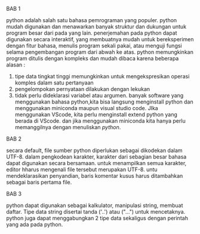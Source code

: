 BAB 1

python adalah salah satu bahasa pemrograman yang populer. python mudah digunakan dan menawarkan banyak struktur dan dukungan untuk program besar dari pada yang lain. penerjemahan pada python dapat digunakan secara interaktif, yang membuatnya mudah untuk bereksperimen dengan fitur bahasa, menulis program sekali pakai, atau menguji fungsi selama pengembangan program dari abwah ke atas. 
python memungkinkan program ditulis dengan kompleks dan mudah dibaca karena beberapa alasan :
1. tipe data tingkat tinggi memungkinkan untuk mengekspresikan operasi komples dalam satu pertanyaan
2. pengelompokan pernyataan dilakukan dengan lekukan 
3. tidak perlu dideklarasi variabel atau argumen.
banyak software yang menggunakan bahasa python,kita bisa langsung menginstall python dan menggunakan miniconda maupun visual studio code. JIka menggunakan VScode, kita perlu menginstall extend python yang berada di VScode. dan jika menggunakan miniconda kita hanya perlu memanggilnya dengan menuliskan _python_.

BAB 2

secara default, file sumber python diperlukan sebagai dikodekan dalam UTF-8. dalam pengkodean karakter, karakter dari sebagian besar bahasa dapat digunakan secara bersamaan. untuk menampilkan semua karakter, editor hharus mengenali file tersebut merupakan UTF-8. untu mendeklarasikan penyandian, baris komentar kusus harus ditambahkan sebagai baris pertama file.

BAB 3

python dapat digunakan sebagai kalkulator, manipulasi string, membuat daftar. Tipe data string disertai tanda ('..') atau ("...") untuk mencetaknya. python juga dapat menggabungkan 2 tipe data sekaligus dengan perintah yang ada pada python. 

